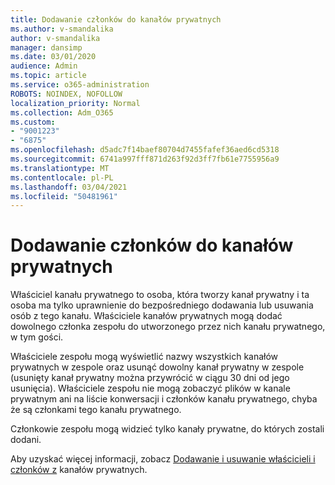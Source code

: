 ```yaml
---
title: Dodawanie członków do kanałów prywatnych
ms.author: v-smandalika
author: v-smandalika
manager: dansimp
ms.date: 03/01/2020
audience: Admin
ms.topic: article
ms.service: o365-administration
ROBOTS: NOINDEX, NOFOLLOW
localization_priority: Normal
ms.collection: Adm_O365
ms.custom:
- "9001223"
- "6875"
ms.openlocfilehash: d5adc7f14baef80704d7455fafef36aed6cd5318
ms.sourcegitcommit: 6741a997fff871d263f92d3ff7fb61e7755956a9
ms.translationtype: MT
ms.contentlocale: pl-PL
ms.lasthandoff: 03/04/2021
ms.locfileid: "50481961"
---
```

# <a name="adding-members-to-private-channels"></a>Dodawanie członków do kanałów prywatnych

Właściciel kanału prywatnego to osoba, która tworzy kanał prywatny i ta osoba ma tylko uprawnienie do bezpośredniego dodawania lub usuwania osób z tego kanału. Właściciele kanałów prywatnych mogą dodać dowolnego członka zespołu do utworzonego przez nich kanału prywatnego, w tym gości.

Właściciele zespołu mogą wyświetlić nazwy wszystkich kanałów prywatnych w zespole oraz usunąć dowolny kanał prywatny w zespole (usunięty kanał prywatny można przywrócić w ciągu 30 dni od jego usunięcia). Właściciele zespołu nie mogą zobaczyć plików w kanale prywatnym ani na liście konwersacji i członków kanału prywatnego, chyba że są członkami tego kanału prywatnego.

Członkowie zespołu mogą widzieć tylko kanały prywatne, do których zostali dodani.

Aby uzyskać więcej informacji, zobacz [Dodawanie i usuwanie właścicieli i członków z](https://docs.microsoft.com/MicrosoftTeams/private-channels#adding-and-removing-owners-and-members) kanałów prywatnych.
